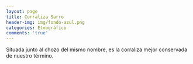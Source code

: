 ```yaml
---
layout: page
title: Corraliza Sarro
header-img: img/fondo-azul.png
categories: Etnográfico
comments: 'true'
---
```



Situada junto al chozo del mismo nombre, es la corraliza mejor conservada de nuestro término.

<div class="photos">
</div>
